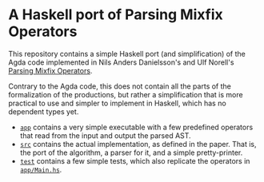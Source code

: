 # A Haskell port of Parsing Mixfix Operators

This repository contains a simple Haskell port (and simplification) of the Agda code implemented in Nils Anders Danielsson's and Ulf Norell's [Parsing Mixfix Operators](https://www.researchgate.net/publication/221600485_Parsing_Mixfix_Operators).

Contrary to the Agda code, this does not contain all the parts of the formalization of the productions, but rather a simplification that is more practical to use and simpler to implement in Haskell, which has no dependent types yet.

* [`app`](./app) contains a very simple executable with a few predefined operators that read from the input and output the parsed AST.
* [`src`](./src) contains the actual implementation, as defined in the paper. That is, the port of the algorithm, a parser for it, and a simple pretty-printer.
* [`test`](./test) contains a few simple tests, which also replicate the operators in [`app/Main.hs`](./app/Main.hs).
